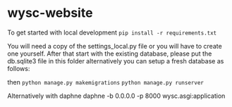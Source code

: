 # wysc-website

To get started with local development
    `pip install -r requirements.txt`

You will need a copy of the settings_local.py file or you will have to create one yourself.
After that start with the existing database, please put the db.sqlite3 file in this folder
alternatively you can setup a fresh database as follows:

then `python manage.py makemigrations`
`python manage.py runserver`

Alternatively with daphne
daphne -b 0.0.0.0 -p 8000 wysc.asgi:application